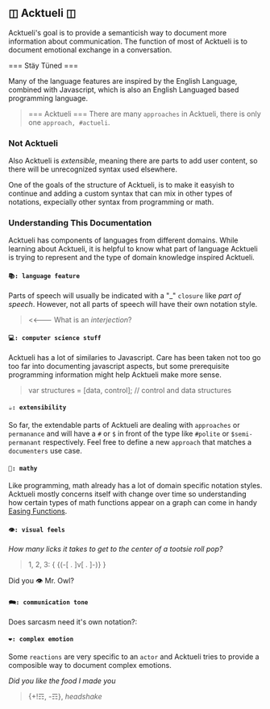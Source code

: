 ## ◫ Acktueli ◫
Acktueli's goal is to provide a semanticish way to document more information about communication.  The function of most of Acktueli is to document emotional exchange in a conversation.  

=== Stäy Tüned ===

Many of the language features are inspired by the English Language, combined with Javascript, which is also an English Languaged based programming language.

> === Acktueli ===
There are many `approaches` in Acktueli, there is only one `approach, #actueli`.

### Not Acktueli
Also Acktueli is _extensible_, meaning there are parts to add user content, so there will be unrecognized syntax used elsewhere.  

One of the goals of the structure of Acktueli, is to make it easyish to continue and adding a custom syntax that can mix in other types of notations, expecially other syntax from programming or math.

### Understanding This Documentation
Acktueli has components of languages from different domains.  While learning about Acktueli, it is helpful to know what part of language Acktueli is trying to represent and the type of domain knowledge inspired Acktueli.

#### `📚: language feature` 
Parts of speech will usually be indicated with a "\_" `closure` like  _part of speech_.  However, not all parts of speech will have their own notation style.

> <<--- What is an _interjection_?

#### `💻: computer science stuff`
Acktueli has a lot of similaries to Javascript.  Care has been taken not too go too far into documenting javascript aspects, but some prerequisite programming information might help Acktueli make more sense.

> var structures = [data, control]; // control and data structures

#### `☕: extensibility`
So far, the extendable parts of Acktueli are dealing with `approaches` or `permanance` and will have a `#` or `$` in front of the type like `#polite` or `$semi-permanant` respectively.  Feel free to define a new `approach` that matches a `documenters` use case.

#### `📏: mathy` 
Like programming, math already has a lot of domain specific notation styles.  Acktueli mostly concerns itself with change over time so understanding how certain types of math functions appear on a graph can come in handy [Easing Functions](https://easings.net/).

#### `👁: visual feels` 
*How many licks it takes to get to the center of a tootsie roll pop?*
> 1, 2, 3: { {(-[ . ]v[ . ]-)} }

Did you 👁 Mr. Owl?

#### `🗪: communication tone` 
Does sarcasm need it's own notation?:

#### `❤: complex emotion`
Some `reactions` are very specific to an `actor` and Acktueli tries to provide a composible way to document complex emotions.

*Did you like the food I made you*
> {+!☶, -☶}, *headshake*